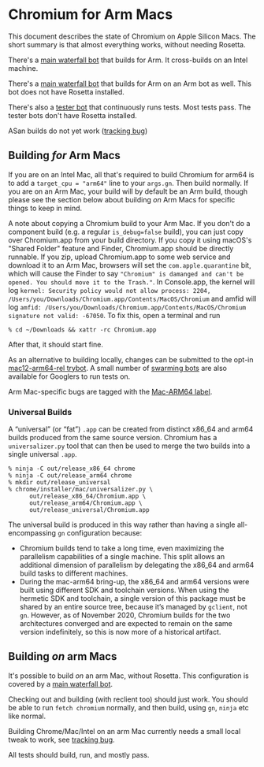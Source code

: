 # Chromium for Arm Macs

This document describes the state of Chromium on Apple Silicon Macs.
The short summary is that almost everything works, without needing Rosetta.

There's a [main waterfall
bot](https://ci.chromium.org/p/chromium/builders/ci/mac-arm64-rel)
that builds for Arm. It cross-builds on an Intel machine.

There's a [main waterfall
bot](https://ci.chromium.org/p/chromium/builders/ci/mac-arm64-on-arm64-rel)
that builds for Arm on an Arm bot as well. This bot does not have Rosetta
installed.

There's also a [tester
bot](https://ci.chromium.org/p/chromium/builders/ci/mac12-arm64-rel-tests)
that continuously runs tests. Most tests pass. The tester bots don't
have Rosetta installed.

ASan builds do not yet work ([tracking bug](https://crbug.com/1271140))

## Building _for_ Arm Macs

If you are on an Intel Mac, all that's required to build Chromium for arm64
is to add a `target_cpu = "arm64"` line to your `args.gn`. Then build normally.
If you are on an Arm Mac, your build will by default be an Arm build, though
please see the section below about building _on_ Arm Macs for specific things
to keep in mind.

A note about copying a Chromium build to your Arm Mac. If you don't do a
component build (e.g. a regular `is_debug=false` build), you can just copy
over Chromium.app from your build directory. If you copy it using
macOS's "Shared Folder" feature and Finder, Chromium.app should be directly
runnable. If you zip, upload Chromium.app to some web service and download
it to an Arm Mac, browsers will set the `com.apple.quarantine` bit, which will
cause the Finder to say `"Chromium" is damanged and can't be opened. You should
move it to the Trash."`. In Console.app, the kernel will log
`kernel: Security policy would not allow process: 2204,
/Users/you/Downloads/Chromium.app/Contents/MacOS/Chromium` and amfid will log
`amfid: /Users/you/Downloads/Chromium.app/Contents/MacOS/Chromium signature not
valid: -67050`. To fix this, open a terminal and run

    % cd ~/Downloads && xattr -rc Chromium.app

After that, it should start fine.

As an alternative to building locally, changes can be submitted to the opt-in
[mac12-arm64-rel
trybot](https://ci.chromium.org/p/chromium/builders/try/mac12-arm64-rel). A small
number of [swarming bots](https://goto.corp.google.com/run-on-dtk) are also
available for Googlers to run tests on.

Arm Mac-specific bugs are tagged with the
[Mac-ARM64 label](https://crbug.com/?q=label%3Amac-arm64).

### Universal Builds

A “universal” (or “fat”) `.app` can be created from distinct x86\_64 and arm64
builds produced from the same source version. Chromium has a `universalizer.py`
tool that can then be used to merge the two builds into a single universal
`.app`.

    % ninja -C out/release_x86_64 chrome
    % ninja -C out/release_arm64 chrome
    % mkdir out/release_universal
    % chrome/installer/mac/universalizer.py \
          out/release_x86_64/Chromium.app \
          out/release_arm64/Chromium.app \
          out/release_universal/Chromium.app

The universal build is produced in this way rather than having a single
all-encompassing `gn` configuration because:

 - Chromium builds tend to take a long time, even maximizing the parallelism
   capabilities of a single machine. This split allows an additional dimension
   of parallelism by delegating the x86\_64 and arm64 build tasks to different
   machines.
 - During the mac-arm64 bring-up, the x86\_64 and arm64 versions were built
   using different SDK and toolchain versions. When using the hermetic SDK and
   toolchain, a single version of this package must be shared by an entire
   source tree, because it’s managed by `gclient`, not `gn`. However, as of
   November 2020, Chromium builds for the two architectures converged and are
   expected to remain on the same version indefinitely, so this is now more of a
   historical artifact.

## Building _on_ arm Macs

It's possible to build _on_ an arm Mac, without Rosetta. This
configuration is covered by a [main waterfall
bot](https://ci.chromium.org/p/chromium/builders/ci/mac-arm64-on-arm64-rel).

Checking out and building (with reclient too) should just work.
You should be able to run `fetch chromium` normally, and then build, using
`gn`, `ninja` etc like normal.

Building Chrome/Mac/Intel on an arm Mac currently needs a small local tweak
to work, see [tracking bug](https://crbug.com/1280968).

All tests should build, run, and mostly pass.
